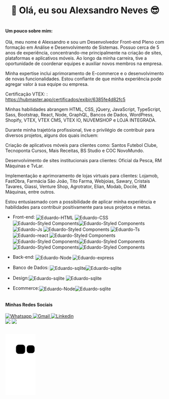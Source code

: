 <h1 align="center"> 👋 Olá, eu sou Alexsandro Neves 😎</h1>

<div style="display:flex;align-items:center;justify-content:center;">
<div>
  <p align="left"> 
  <h4>Um pouco sobre mim:</h4>
Olá, meu nome é Alexsandro e sou um Desenvolvedor Front-end Pleno com formação em Análise e Desenvolvimento de Sistemas. Possuo cerca de 5 anos de experiência, concentrando-me principalmente na criação de sites, plataformas e aplicativos móveis. Ao longo da minha carreira, tive a oportunidade de coordenar equipes e auxiliar novos membros na empresa.

Minha expertise inclui aprimoramento de E-commerce e o desenvolvimento de novas funcionalidades. Estou confiante de que minha experiência pode agregar valor à sua equipe ou empresa.

Certificação VTEX: : https://hubmaster.app/certificados/exibir/6385fe4d82fc5

Minhas habilidades abrangem HTML, CSS, jQuery, JavaScript, TypeScript, Sass, Bootstrap, React, Node, GraphQL, Bancos de Dados, WordPress, Shopify, VTEX, VTEX CMS, VTEX IO, NUVEMSHOP e LOJA INTEGRADA.

Durante minha trajetória profissional, tive o privilégio de contribuir para diversos projetos, alguns dos quais incluem:

Criação de aplicativos móveis para clientes como: Santos Futebol Clube, Tecnoponta Cursos, Mais Receitas, BS Studio e COC NovoMundo.

Desenvolvimento de sites institucionais para clientes: Oficial da Pesca, RM Máquinas e TvLar.

Implementação e aprimoramento de lojas virtuais para clientes: Lojamob, FastObra, Farmácia São João, Tito Farma, Webjoias, Sawary, Cristais Tavares, Giassi, Venture Shop, Agrotrator, Elian, Modab, Docile, RM Máquinas, entre outros.

Estou entusiasmado com a possibilidade de aplicar minha experiência e habilidades para contribuir positivamente para seus projetos e metas.
​

  </p>
  
  

  - Front-end: <img align="center" alt="Eduardo-HTML" height="30" width="40" src="https://skillicons.dev/icons?i=html" Title="HTML 5"> <img align="center" alt="Eduardo-CSS" height="30" width="40" src="https://skillicons.dev/icons?i=css" Title="CSS 3"><img align="center" alt="Eduardo-Styled Components" height="30" width="40" src="https://skillicons.dev/icons?i=bootstrap" Title="Bootstrap"><img align="center" alt="Eduardo-Styled Components" height="30" width="40" src="https://skillicons.dev/icons?i=sass" Title="Sass"><img align="center" alt="Eduardo-Js" height="30" width="40" src="https://skillicons.dev/icons?i=js" Title="JavaScript">  <img align="center" alt="Eduardo-Styled Components" height="30" width="40" src="https://skillicons.dev/icons?i=jquery" Title="Jquery"> <img align="center" alt="Eduardo-Ts" height="30" width="40" src="https://skillicons.dev/icons?i=ts" Title="TypeScript"> <img align="center" alt="Eduardo-react" height="30" width="40" src="https://skillicons.dev/icons?i=react" Title="React.js"> <img align="center" alt="Eduardo-Styled Components" height="30" width="40" src="https://skillicons.dev/icons?i=styledcomponents" Title="Styled Components"><img align="center" alt="Eduardo-Styled Components" height="30" width="40" src="https://skillicons.dev/icons?i=nextjs" Title="Nextjs"><img align="center" alt="Eduardo-Styled Components" height="30" width="40" src="https://skillicons.dev/icons?i=tailwind" Title="Tailwind"><img align="center" alt="Eduardo-Styled Components" height="30" width="40" src="https://skillicons.dev/icons?i=nextjs" Title="Nextjs"><img align="center" alt="Eduardo-Styled Components" height="30" width="40" src="https://skillicons.dev/icons?i=graphql" Title="graphql">
  
  
   
    
  - Back-end: <img align="center" alt="Eduardo-Node" height="30" width="40" src="https://skillicons.dev/icons?i=nodejs" Title="Node.js"> <img align="center" alt="Eduardo-express" height="30" width="40" src="https://skillicons.dev/icons?i=express" Title="express">
    
  - Banco de Dados: <img align="center" alt="Eduardo-sqlite" height="30" width="40" src="https://skillicons.dev/icons?i=mongodb" Title="Mongodb"><img align="center" alt="Eduardo-sqlite" height="30" width="40" src="https://skillicons.dev/icons?i=mysql" Title="Mysql">
    
   - Design:<img align="center" alt="Eduardo-sqlite" height="30" width="40" src="https://skillicons.dev/icons?i=figma" Title="Figma"> <img align="center" alt="Eduardo-sqlite" height="30" width="40" src="https://skillicons.dev/icons?i=xd" Title="Xd">
  

   - Ecommerce:<img align="center" alt="Eduardo-Node" height="40" width="70" src="https://github.com/AlexsandroNeves/AlexsandroNeves/assets/53442386/e017e281-eff3-4814-aca9-1dbc8e14cbb1" Title="Vtex IO"><img align="center" alt="Eduardo-sqlite" height="30" width="40" src="https://skillicons.dev/icons?i=wordpress" Title="Wordpress">
</div>
</div>

<h4>Minhas Redes Sociais</h4>

<div style="display: inline-block;">
    <a href="https://api.whatsapp.com/send?phone=5513981279751&text=Ol%C3%A1%20Alexsandro%2C%20tudo%20bem%3F" target="_blank">
    <img src="https://img.shields.io/badge/WhatsApp-25D366?style=for-the-badge&logo=whatsapp&logoColor=white" alt="Whatsapp">
    </a>
        <a href="mailto:alexsandrodnss@gmail.com" target="_blank">
    <img src="https://img.shields.io/badge/Gmail-D14836?style=for-the-badge&logo=gmail&logoColor=white" alt="Gmail">
    </a>   
    <a href="https://www.linkedin.com/in/alexsandro-neves-76a794152/" target="_blank">
      <img src="https://img.shields.io/badge/LinkedIn-0077B5?style=for-the-badge&logo=linkedin&logoColor=white" alt="Linkedin">
     </a>   
</div>

  <br>
<div>
    <a href="https://github.com/AlexsandroNeves"></a>
    <img height="180em"
        src="https://github-readme-stats.vercel.app/api?username=AlexsandroNeves&show_icons=true&theme=dracula">
    <img height="180em"
        src="https://github-readme-stats.vercel.app/api/top-langs/?username=AlexsandroNeves&show_icons=true&theme=dracula">
</div>

##

<img src="https://github.com/AlexsandroNeves/AlexsandroNeves/blob/output/github-contribution-grid-snake.svg">
</div>
